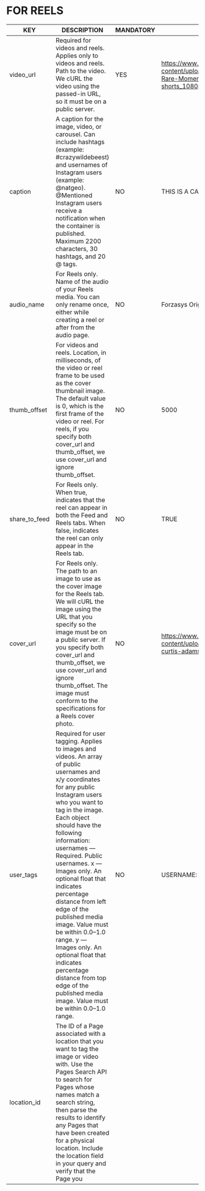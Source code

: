 # FOR REELS

| KEY       | DESCRIPTION  | MANDATORY  | EXAMPLE  |
|-----------|-----------|-----------|-----------|
| video_url     | Required for videos and reels. Applies only to videos and reels. Path to the video. We cURL the video using the passed-in URL, so it must be on a public server.    | YES   | https://www.sos-tapis.com/wp-content/uploads/2023/06/y2mate.com-Rare-Moments-in-Football-shorts_1080p.mp4    |
| caption     | A caption for the image, video, or carousel. Can include hashtags (example: #crazywildebeest) and usernames of Instagram users (example: @natgeo). @Mentioned Instagram users receive a notification when the container is published. Maximum 2200 characters, 30 hashtags, and 20 @ tags.    | NO    | THIS IS A CAPTION WITH #HASHTAG    |
| audio_name     | For Reels only. Name of the audio of your Reels media. You can only rename once, either while creating a reel or after from the audio page.    | NO    | Forzasys Original Audio - Norway    |
| thumb_offset     | For videos and reels. Location, in milliseconds, of the video or reel frame to be used as the cover thumbnail image. The default value is 0, which is the first frame of the video or reel. For reels, if you specify both cover_url and thumb_offset, we use cover_url and ignore thumb_offset.   | NO   | 5000   |
| share_to_feed     | For Reels only. When true, indicates that the reel can appear in both the Feed and Reels tabs. When false, indicates the reel can only appear in the Reels tab.   | NO   | TRUE  |
| cover_url     | For Reels only. The path to an image to use as the cover image for the Reels tab. We will cURL the image using the URL that you specify so the image must be on a public server. If you specify both cover_url and thumb_offset, we use cover_url and ignore thumb_offset. The image must conform to the specifications for a Reels cover photo.  | NO   | https://www.sos-tapis.com/wp-content/uploads/2023/03/pexels-curtis-adams-7168011.jpg   |
| user_tags     | Required for user tagging. Applies to images and videos. An array of public usernames and x/y coordinates for any public Instagram users who you want to tag in the image. Each object should have the following information: usernames — Required. Public usernames. x — Images only. An optional float that indicates percentage distance from left edge of the published media image. Value must be within 0.0–1.0 range. y — Images only. An optional float that indicates percentage distance from top edge of the published media image. Value must be within 0.0–1.0 range.   | NO  |   USERNAME: 'MESSI'  |
| location_id    | The ID of a Page associated with a location that you want to tag the image or video with. Use the Pages Search API to search for Pages whose names match a search string, then parse the results to identify any Pages that have been created for a physical location. Include the location field in your query and verify that the Page you 
